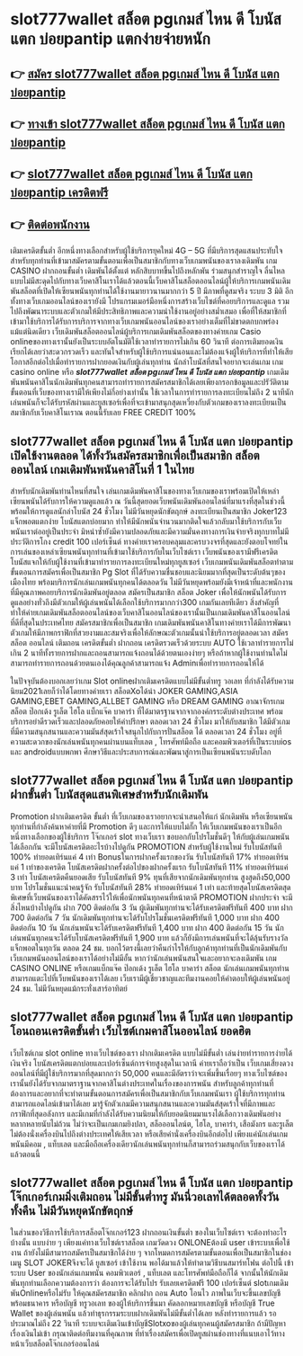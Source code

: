 # slot777wallet สล็อต pgเกมส์ ไหน ดี โบนัส แตก บ่อยpantip  แตกง่ายจ่ายหนัก

## 👉 [สมัคร slot777wallet สล็อต pgเกมส์ ไหน ดี โบนัส แตก บ่อยpantip](https://slot777wallet.com/)
## 👉 [ทางเข้า slot777wallet สล็อต pgเกมส์ ไหน ดี โบนัส แตก บ่อยpantip](https://slot777wallet.com/)
## 👉 [slot777wallet สล็อต pgเกมส์ ไหน ดี โบนัส แตก บ่อยpantip เครดิตฟรี](https://slot777wallet.com/)
## 👉 [ติดต่อพนักงาน](https://slot777wallet.com/)


เติมเครดิตขั้นต่ำ  อีกหนึ่งทางเลือกสำหรับผู้ใช้บริการยุคใหม่ 4G – 5G ที่มีบริการสุดแสนประทับใจสำหรับทุกท่านที่เข้ามาสมัครตามขั้นตอนเพื่อเป็นสมาชิกกับทางเว็บเกมพนันของเราลงเดิมพัน เกม CASINO  ฝากถอนขั้นต่ำ เดิมพันได้ตั้งแต่ หลักสิบบาทขึ้นไปถึงหลักพัน ร่วมสนุกสำราญใจ ลื่นไหลแบบไม่มีสะดุดไปกับทางเว็บคาสิโนเราได้แล้วตอนนี้เว็บคาสิโนสล็อตออนไลน์ผู้ให้บริการเกมพนันเดิมพันสล็อตที่เปิดให้เซียนพนันทุกท่านได้ใช้งานมายาวนานมากกว่า 5 ปี มีภาพที่ดูสมจริง ระบบ 3 มิติ
อีกทั้งทางเว็บเกมออนไลน์ของเรายังมี โปรแกรมเมอร์มือหนึ่งการสร้างเว็บไซต์ที่คอยบริการและดูแล  รวมไปถึงพัฒนาระบบและตัวเกมให้มีประสิทธิภาพและความน่าใช้งานอยู่อย่างสม่ำเสมอ เพื่อที่ให้สมาชิกที่เข้ามาใช้บริการได้รับการบริการจากทางเว็บเกมพนันออนไลน์ของเราอย่างเต็มที่ไม่ขาดตกบกพร่องแม้แต่นิดเดียว เว็บเดิมพันสล็อตออนไลน์ผู้บริการเกมเดิมพันสล็อตของทางค่ายเกม Casio onlineของทางเรานั้นยังเป็นระบบอัตโนมัติใช้เวลาทำรายการไม่เกิน 60 วินาที ต่อการเติมยอดเงิน เรียกได้เลยว่าสะดวกรวดเร็ว และทันใจสำหรับผู้ใช้บริการแน่นอนและไม่ต้องแจ้งผู้ให้บริการที่ทำให้เสียโอกาสอีกต่อไปเมื่อทำรายการฝากยอดเงินกับผู้เล่นทุกท่าน
นักล่าโบนัสที่สนใจอยากจะเล่นเกม เกม casino online หรือ ***slot777wallet สล็อต pgเกมส์ ไหน ดี โบนัส แตก บ่อยpantip*** เกมเดิมพันพนันคาสิโนนักเดิมพันทุกคนสามารถทำรายการสมัครสมาชิกได้เลยเพียงกรอกข้อมูลและปรัวัติตามขั้นตอนที่เว็บของทางเรามีให้เพียงไม่กี่อย่างเท่านั้น ใช้เวลาในการทำรายการลงทะเบียนไม่ถึง 2 นาทีนักเล่นพนันก็จะได้รับรหัสผ่านและยูสเซอร์เพื่อที่จะเข้ามาสนุกสุดเหวี่ยงกับตัวเกมของเราลงทะเบียนเป็นสมาชิกกับเว็บคาสิโนเราณ ตอนนี้รับเลย FREE CREDIT 100%

## slot777wallet สล็อต pgเกมส์ ไหน ดี โบนัส แตก บ่อยpantip เปิดใช้งานตลอด ได้ทั้งวันสมัครสมาชิกเพื่อเป็นสมาชิก สล็อตออนไลน์ เกมเดิมพันพนันคาสิโนที่ 1 ในไทย

สำหรับนักเดิมพันท่านไหนที่สนใจ เล่นเกมเดิมพันคาสิโนของทางเว็บเกมของเราพร้อมเปิดให้เหล่าเซียนพนันได้รับการให้ความดูแลแล้ว ณ วันนี้สุดยอดเว็บพนันเดิมพันออนไลน์ที่มาแรงที่สุดในช่วงนี้ พร้อมให้การดูแลนักล่าโบนัส 24 ชั่วโมง ไม่มีวันหยุดนักขัตฤกษ์ ลงทะเบียนเป็นสมาชิก Joker123 แจ็กพอตแตกง่าย โบนัสแตกบ่อยมาก ทำให้มีนักพนันจำนวนมากติดใจแล้วกลับมาใช้บริการกับเว็บพนันเราต่ออยู่เป็นประจำ มิหนำซ้ำยังมีความปลอดภัยและมีความมั่นคงทางการเงินจ่ายจริงทุกบาทไม่มีประวัติการโกง credit 100 เปอร์เซ็นต์ ทางค่ายเราครอบคลุมและครบวงจรที่สุดและยังตอบโจทย์ในการเล่นของเหล่าเซียนพนันทุกท่านที่เข้ามาใช้บริการกับในเว็บไซต์เรา
เว็บพนันของเรามีฟรีเครดิตโบนัสแจกให้กับผู้ใช้งานที่เข้ามาทำรายการลงทะเบียนใหม่ทุกยูสเซอร์ เว็บเกมพนันเดิมพันสล็อตทำตามขั้นตอนการสมัครเพื่อเป็นสมาชิก  Pg Slot ที่ได้รับความชื่นชอบและนิยมมากที่สุดเป็นระดับต้นๆของเมืองไทย พร้อมบริการนักเล่นเกมพนันทุกคนได้ตลอดวัน ไม่มีวันหยุดพร้อมยังมีเจ้าหน้าที่และพนักงานที่มีคุณภาพคอยบริการนักเดิมพันอยู่ตลอด สมัครเป็นสมาชิก สล็อต Joker เพื่อให้นักพนันได้รับการดูแลอย่างทั่วถึงมีตัวเกมให้ผู้เล่นพนันได้เลือกใช้บริการมากกว่า300 เกมกันเลยทีเดียว
สิ่งสำคัญที่ทำให้ค่ายเกมเดิมพันสล็อตออนไลน์ของเว็บคาสิโนออนไลน์ของเรานั้นเป็นเกมเดิมพันคาสิโนออนไลน์ที่ดีที่สุดในประเทศไทย สมัครสมาชิกเพื่อเป็นสมาชิก  เกมเดิมพันพนันคาสิโนทางค่ายเราได้มีการพัฒนาตัวเกมให้มีภาพกราฟิกที่สวยงามและสมจริงเพื่อให้ลักษณะตัวเกมนั้นน่าใช้บริการอยู่ตลอดเวลา สมัคร สล็อต ออนไลน์ เติมถอน เครดิตขั้นต่ำ ฝากถอน เครดิตรวดเร็วด้วยระบบ AUTO ใช้เวลาทำรายการไม่เกิน 2 นาทีทั้งรายการฝากและถอนสามารถแจ้งถอนได้ด้วยตนเองง่ายๆ หรือถ้าหากผู้ใช้งานท่านใดไม่สามารถทำรายการถอนด้วยตนเองได้คุณลูกค้าสามารถแจ้ง Adminเพื่อทำรายการถอนให้ได้

ในปัจจุบันต้องบอกเลยว่าเกม Slot onlineฝากเติมเครดิตแบบไม่มีขั้นต่ำทรู วอเลท ที่กำลังได้รับความนิยม2021เลยก็ว่าได้โดยทางค่ายเรา สล็อตXoได้นำ  JOKER GAMING,ASIA GAMING,EBET GAMING,ALLBET GAMING หรือ DREAM GAMING อาณาจักรเกมสล็อต ป๊อกเด้ง รูเล็ต ไฮโล แบ็กแจ๊ค บาคาร่า ที่ได้มาตรฐานจากจากองค์กรระดับต่างประเทศ พร้อมบริการอย่าดีรวดเร็วและปลอดภัยคอยให้คำปรึกษา ตลอดเวลา 24 ชั่วโมง มาให้กับสมาชิก ได้มีตัวเกมที่มีความสนุกสนานและความมันส์สุดเร้าใจสนุกไปกับการปั่นสล็อต ได้ ตลอดเวลา 24 ชั่วโมง อยู่ที่ความสะดวกของนักเล่นพนันทุกคนผ่านบนแท็บเลต , โทรศัพท์มือถือ และคอมพิวเตอร์ที่เป็นระบบios และ androidแบบพกพา ศึกษาวิธีและประสบการณ์และพัฒนาสู่การเป็นเซียนพนันระบดับโลก

## slot777wallet สล็อต pgเกมส์ ไหน ดี โบนัส แตก บ่อยpantip ฝากขั้นต่ำ โบนัสสุดแสนพิเศษสำหรับนักเดิมพัน

 Promotion  ฝากเติมเครดิต ขั้นต่ำ ที่เว็บเกมของเราอยากจะนำเสนอให้แก่  นักเดิมพัน หรือเซียนพนันทุกท่านที่กำลังค้นหาค่ายที่มี  Promotion ดีๆ และการให้แบบไม่กั๊ก ให้เว็บเกมพนันของเราเป็นอีกหนึ่งทางเลือกของผู้ใช้บริการ โจ๊กเกอร์ slot ทางเว็บเรา ขอบอกกับโปรโมชั่นดีๆ ให้กับผู้เล่นเกมพนันได้เลือกกัน จะมีโบนัสเครดิตอะไรบ้างไปดูกัน
 PROMOTION สำหรับผู้ใช้งานใหม่ รับโบนัสทันที 100% ทำยอดเทิร์นแค่ 4 เท่า
Bonusในการฝากครั้งแรกของวัน รับโบนัสทันที 17% ทำยอดเทิร์นแค่ 1 เท่าของเครดิต
โบนัสเครดิตฝากครั้งต่อไปของฝากครั้งแรก รับโบนัสทันที 11% ทำยอดเทิร์นแค่ 3 เท่า
โบนัสเครดิตคืนยอดเสีย รับโบนัสทันที 9% ทุนที่เสียจากนักเดิมพันทุกท่าน สูงสุดถึง50,000 บาท
โปรโมชั่นแนะนำคนรู้จัก รับโบนัสทันที 28% ทำยอดเทิร์นแค่ 1 เท่า
และท้ายสุดโบนัสเครดิตสุดพิเศษที่เว็บพนันของเราได้คัดสรรไว้ให้เพื่อนักพนันทุกคนที่หน้าตาดี  PROMOTION ฝากประจำ จะมีสิ่งไหนบ้างไปดูกัน
ฝาก 700 ติดต่อกัน 3 วัน ผู้เดิมพันทุกท่านจะได้รับเครดิตฟรีทันที 400 บาท
ฝาก 700 ติดต่อกัน 7 วัน นักเดิมพันทุกท่านจะได้รับโปรโมชั่นเครดิตฟรีทันที 1,000 บาท
ฝาก 400 ติดต่อกัน 10 วัน นักเล่นพนันจะได้รับเครดิตฟรีทันที 1,400 บาท
ฝาก 400 ติดต่อกัน 15 วัน นักเล่นพนันทุกคนจะได้รับโบนัสเครดิตฟรีทันที 1,900 บาท
แล้วก็ยังมีการเล่นพนันที่จะได้ลุ้นรับรางวัลแจ็กพอตในทุกวัน ตลอด 24 ชม. บอกไว้ตรงนี้เลยว่าคืนกำไรให้กับลูกค้าทุกท่านที่เป็นนักเดิมพันกับเว็บเกมพนันออนไลน์ของเราได้อย่างไม่มีอั้น หากว่านักเล่นพนันสนใจและอยากจะลงเดิมพัน เกม CASINO ONLINE หรือเกมแบ็กแจ๊ค ป๊อกเด้ง รูเล็ต ไฮโล บาคาร่า สล็อต นักเล่นเกมพนันทุกท่านสามารถแตะไปที่เว็บพนันของเราได้เลย เว็บเรามีผู้เชี่ยวชาญและทีมงานคอยให้คำตอบให้ผู้เล่นพนันอยู่ 24 ชม. ไม่มีวันหยุดแม้กระทั่งเสาร์อาทิตย์

## slot777wallet สล็อต pgเกมส์ ไหน ดี โบนัส แตก บ่อยpantip โอนถอนเครดิตขั้นต่ำ  เว็บไซต์เกมคาสิโนออนไลน์ ยอดฮิต

เว็บไซต์เกม slot online ทางเว็บไซต์ของเรา ฝากเติมเครดิต แบบไม่มีขั้นต่ำ เล่นง่ายทำรายการง่ายได้เงินจริง โบนัสเครดิตแตกบ่อยและเปอร์เซ็นต์การจ่ายสูงสุดในเวลานี ค่ายเราถือว่าเป็น เว็บเกมเสี่ยงดวงออนไลน์ที่มีผู้ใช้บริการมากที่สุดมากกว่า 50,000 คนและมีอัตราว่าจะเพิ่มขึ้นเรื่อยๆ ทางเว็บไซต์ของเรานั้นยังได้รับจากมาตราฐานจากคาสิโนต่างประเทศในเรื่องของการพนัน สำหรับลูกค้าทุกท่านที่ต้องการและอยากที่จะทำตามขั้นตอนการสมัครเพื่อเป็นสมาชิกกับเว็บเกมพนันเรา ผู้ใช้บริการทุกท่านสามารถแอดไลน์เข้ามาได้เลย
	มารู้จักตัวเกมมีความสนุกสนานและความมันส์สุดเร้าใจที่มีภาพและกราฟิกที่สุดอลังการ และมีเกมที่กำลังได้รับความนิยมให้กับยอดนิยมมาแรงได้เลือกวางเดิมพันอย่างหลากหลายนับไม่ถ้วน  ไม่ว่าจะเป็นเกมเกมยิงปลา, สล็อออนไลน์ต, ไฮโล, บาคาร่า, เสือมังกร และรูเล็ต ไม่ต้องนั่งเครื่องบินไปถึงต่างประเทศให้เสียเวลา หรือเสียค่านั่งเครื่องบินอีกต่อไป เพียงแค่นักเล่นเกมพนันมีคอม , แท็บเลต และมือถือเครื่องเดียวนักเล่นพนันทุกท่านก็สามารถร่วมสนุกกับเว็บของเราได้แล้วตอนนี้

## slot777wallet สล็อต pgเกมส์ ไหน ดี โบนัส แตก บ่อยpantip โจ๊กเกอร์เกมมิ่งเติมถอน ไม่มีขั้นต่ำทรู มันนี่วอเลทได้ตลอดทั้งวัน ทั้งคืน ไม่มีวันหยุดนักขัตฤกษ์

ในส่วนของวิธีการใช้บริการสล็อตโจ๊กเกอร์123 ฝากถอนเงินขั้นต่ำ ของในเว็บไซต์เรา จะต้องทำอะไรบ้างนั้น แบบง่าย ๆ เพียงแค่ทางเว็บไซต์เราสล็อต เกมวัดดวง ONLONEต้องมี user เข้าระบบเพื่อใช้งาน ถ้ายังไม่มีสามารถสมัครเป็นสมาชิกได้ง่าย ๆ จากโหมดการสมัครตามขั้นตอนเพื่อเป็นสมาชิกในช่อง เมนู SLOT JOKERจึงจะได้ ยูสเซอร์ เข้าใช้งาน พอได้มาแล้วให้ทำตามวิธีบนสมาร์ทโฟน ต่อไปนี้
เข้าระบบ User  ของนักเล่นเกมพนัน คอมพิวเตอร์ , แท็บเลต และโทรศัพท์มือถือก็ได้
จากนั้นให้นักเดิมพันทุกท่านเลือกความต้องการว่า ต้องการจะได้รับโปร รับเลยเครดิตฟรี 100 เปอร์เซ็นต์ slotเกมเดิมพันOnlineหรือไม่รับ
ให้คุณสมัครสมาชิก คลิกฝาก ถอน Auto โอนไว ภาพในเว็บจะขึ้นเลขบัญชีพร้อมธนาคาร หรือบัญชี ทรูวอเลท ของผู้ให้บริการขึ้นมา
คัดลอกหมายเลขบัญชี หรือบัญชี  True Wallet ของผู้เล่นพนัน แล้วทำธุรกรรมระบบฝากเดิมพันไม่มีขั้นต่ำได้เลย
หลังทำรายการแล้ว รอประมาณไม่ถึง 22 วินาที ระบบจะเติมเงินเข้าบัญชีSlotxoของผู้เล่นทุกคนผู้สมัครสมาชิก
ถ้ามีปัญหาเรื่องเงินไม่เข้า กรุณาติดต่อทีมงานที่คุณภาพ ที่ทำเรื่องสมัครเพื่อเปิดยูสผ่านช่องทางที่แนบเอาไว้ทางหน้าเว็บสล็อตโจ๊กเกอร์ออนไลน์


